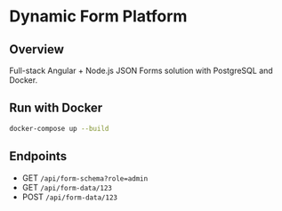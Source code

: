 
# Dynamic Form Platform

## Overview

Full-stack Angular + Node.js JSON Forms solution with PostgreSQL and Docker.

## Run with Docker

```bash
docker-compose up --build
```

## Endpoints

- GET `/api/form-schema?role=admin`
- GET `/api/form-data/123`
- POST `/api/form-data/123`
